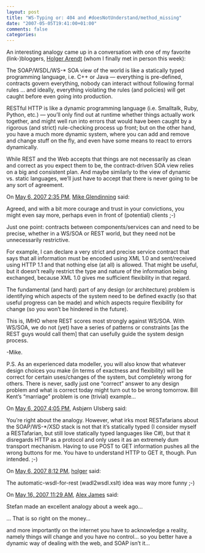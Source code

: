 ```yaml
---
layout: post
title: "WS-Typing or: 404 and #doesNotUnderstand/method_missing"
date: "2007-05-05T19:41:00+01:00"
comments: false
categories: 
---
```


<p>An interesting analogy came up in a conversation with one of my favorite (link-)bloggers, <a href="http://www.holgerarendt.de/uncommented/" title="holgerarendt.de">Holger Arendt</a> (whom I finally met in person this week): </p>

<p>The SOAP/WSDL/WS-* SOA view of the world is like a statically typed programming language, i.e. C++ or Java &#8212; everything is pre-defined, contracts govern everything, nobody can interact without following formal rules … and ideally, everything violating the rules (and policies) will get caught before even going into production.</p>

<p>RESTful HTTP is like a dynamic programming language (i.e. Smalltalk, Ruby, Python, etc.) &#8212; you&#8217;ll only find out at runtime whether things actually work together, and might well run into errors that would have been caught by a rigorous (and strict) rule-checking process up front; but on the other hand, you have a much more dynamic system, where you can add and remove and change stuff on the fly, and even have some means to react to errors dynamically.</p>

<p>While REST and the Web accepts that things are not necessarily as clean and correct as you expect them to be, the contract-driven SOA view relies on a big and consistent plan. And maybe similarly to the view of dynamic vs. static languages, we&#8217;ll just have to accept that there is never going to be any sort of agreement.</p>

<section class="comments">



<div class="comment" id="comment-1273">
On <a href="#comment-1273" title="Permalink to this comment">May  6, 2007  2:35 PM</a>, <a href="http://www.dulciana.com" title="http://www.dulciana.com" rel="nofollow">Mike Glendinning</a>
said:
<p>Agreed, and with a bit more courage and trust in your convictions, you might even say more, perhaps even in front of (potential) clients ;-)</p>

<p>Just one point: contracts between components/services can and need to be precise, whether in a WS/SOA or REST world, but they need not be unnecessarily restrictive.</p>

<p>For example, I can declare a very strict and precise service contract that says that all information must be encoded using XML 1.0 and sent/received using HTTP 1.1 and that nothing else (at all) is allowed. That might be useful, but it doesn&#8217;t really restrict the type and nature of the information being exchanged, because XML 1.0 gives me sufficient flexibility in that regard.</p>

<p>The fundamental (and hard) part of any design (or architecture) problem is identifying which aspects of the system need to be defined exactly (so that useful progress can be made) and which aspects require flexibility for change (so you won&#8217;t be hindered in the future).</p>

<p>This is, IMHO where REST scores most strongly against WS/SOA. With WS/SOA, we do not (yet) have a series of patterns or constraints [as the REST guys would call them] that can usefully guide the system design process.</p>

<p>-Mike.</p>

<p>P.S. As an experienced data modeller, you will also know that whatever design choices you make (in terms of exactness and flexibility) will be correct for certain uses/changes of the system, but completely wrong for others. There is never, sadly just one &#8220;correct&#8221; answer to any design problem and what is correct today might turn out to be wrong tomorrow.  Bill Kent&#8217;s &#8220;marriage&#8221; problem is one (trivial) example&#8230;</p>


<div class="comment" id="comment-1274">
On <a href="#comment-1274" title="Permalink to this comment">May  6, 2007  4:05 PM</a>, Asbjørn Ulsberg
said:
<p>You&#8217;re right about the analogy. However, what irks most RESTafarians about the SOAP/WS-*/XSD stack is not that it&#8217;s statically typed (I consider myself a RESTafarian, but still love statically typed languages like C#), but that it disregards HTTP as a protocol and only uses it as an extremely dum transport mechanism. Having to use POST to GET information pushes all the wrong buttons for me. You have to understand HTTP to GET it, though. Pun intended. ;-)</p>


<div class="comment" id="comment-1275">
On <a href="#comment-1275" title="Permalink to this comment">May  6, 2007  8:12 PM</a>, <a href="http://www.holgerarendt.de/uncommented" title="http://www.holgerarendt.de/uncommented" rel="nofollow">holger</a>
said:
<p>The automatic-wsdl-for-rest (wadl2wsdl.xslt) idea was way more funny ;-)</p>


<div class="comment" id="comment-1276">
On <a href="#comment-1276" title="Permalink to this comment">May 16, 2007 11:29 AM</a>, <a href="http://www.base4.net/blog.aspx?ID=413" title="http://www.base4.net/blog.aspx?ID=413" rel="nofollow">Alex James</a>
said:
<p>Stefan made an excellent analogy about a week ago&#8230;</p>

<p>&#8230; That is so right on the money&#8230;</p>

<p>and more importantly on the internet you have to acknowledge a reality, namely things will change and you have no control&#8230; so you better have a dynamic way of dealing with the web, and SOAP isn&#8217;t it&#8230;</p>


</section>

